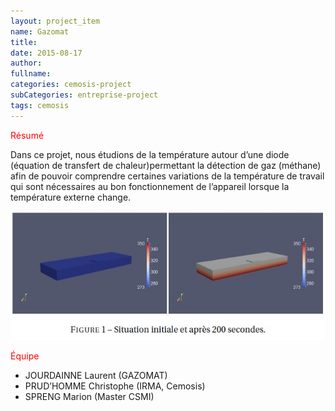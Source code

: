 ```yaml
---
layout: project_item
name: Gazomat
title: 
date: 2015-08-17
author: 
fullname: 
categories: cemosis-project
subCategories: entreprise-project
tags: cemosis
---
```


<p style="color:red">Résumé</p>

Dans ce projet, nous étudions de la température autour d’une diode (équation de transfert de chaleur)permettant la détection de gaz (méthane) afin de pouvoir comprendre certaines variations de la température de travail qui sont nécessaires au bon fonctionnement de l’appareil lorsque la température externe change.
<center>
<img src="/img/project/Gazomat.jpg">
</center>

<p style="color:red">Équipe</p>

- JOURDAINNE Laurent (GAZOMAT)
- PRUD’HOMME Christophe (IRMA, Cemosis)
- SPRENG Marion (Master CSMI)